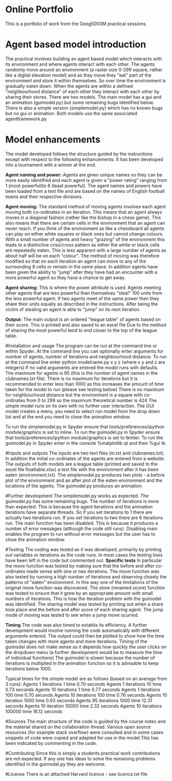 # Online Portfolio
This is a portfolio of work from the Geog5003M practical sessions.

# Agent based model introduction

The practical involves building an agent based model which interacts with its environment and where agents interact with each other.
The agents randomly move around an environment (a raster size 0-299 square, rather like a digital elevation model) and as they move they "eat" part of the environment and store it within themselves.
So over time the environment is gradually eaten down. When the agents are within a defined "neighbourhood distance" of each other they interact with each other by sharing their stores.
There are two models. The main model has a gui and an animation (guimodel.py) but some remaining bugs identified below.
There is also a simple version (simplemodel.py) which has no known bugs but no gui or animation. Both models use the same associated agentframework.py  

# Model enhancements
The model developed follows the structure guided by the instructions except with respect to the following enhancements. It has been developed into a tournament with a winner at the end.

**Agent naming and power:** Agents are given unique names so they can be more easily identified and each agent is given a "power rating" ranging from 1 (most powerful)to 6 (least powerful).
The agent names and powers have been loaded from a text file and are based on the names of English football teams and their respective divisions. 

**Agent moving:** The standard method of moving agents involves each agent moving both co-ordinates in an iteration. This means that an agent always moves in a diagonal fashion (rather like the bishop in a chess game). This also means that there are certain cells in the environment that an agent can never reach. If you think of the environment as like a chessboard all agents can play on either white squares or black ones but cannot change colours. With a small number of agents and heavy "grazing" of the environment this leads to a distinctive criss/cross pattern as either the white or black cells are repeatedly eaten. This is less apparent with a large number of agents as about half will be on each "colour".
The method of moving was therefore modified so that on each iteration an agent can move to any of the surrounding 8 cells or remain in the same place. 
In addition agents have been given the ability to "jump" after they have had an encounter with a more powerful agent so they have a chance to get away.

**Agent sharing:** This is where the power attribute is used. Agents meeting other agents that are less powerful than themselves "steal" 100 units from the less powerful agent.
If two agents meet of the same power then they share their units equally as described in the instructions. After being the victim of stealing an agent is able to "jump" on its next iteration. 

**Output:** The main output is an ordered "league table" of agents based on their score. This is printed and also saved to an excel file 
Due to the method of sharing the most powerful tend to end closer to the top of the league table.

#Installation and usage
The program can be run at the command line or within Spyder. At the command line you can optionally enter arguments for number of agents, number of iterations and neighbourhood distance.
To run at the command line enter python modelname.py x y z (where x y and z are integers)
If no valid arguments are entered the model runs with defaults.
The maximum for agents is 95 (this is the number of agent names in the clubnames.txt file).
There is no maximum for iterations but it is recommended to enter less than 1000 as this increases the amount of time taken for the model to run (please see testing below)
There is no maximum for neighbourhood distance but the environment is a square with co-ordinates from 0 to 299 so the maximum theoretical number is 424
The simple model runs on its own with no further user interaction.
The GUI model creates a menu, you need to select run model from the drop down list and at the end you need to close the animation window.

To run the simplemodel.py in Spyder ensure that tools/preferences/ipython module/graphics is set to inline.
To run the guimodel.py in Spyder ensure that tools/preferences/ipython module/graphics is set to tkinter.
To run the guimodel.py in Spyder enter in the console %matplotlib qt and then %gui tk.

#Inputs and outputs
The inputs are two text files (in.txt and clubnames.txt). In addition the initial co-ordinates of the agents are entered from a website. 
The outputs of both models are a league table (printed and saved to the excel file finaltable.xlsx) a text file with the environment after it has been eaten (environment.txt).
The simplemodel.py produces two plots - a before plot of the environment and an after plot of the eaten environment and the locations of the agents.
The guimodel.py produces an animation.   

#Further development
The simplemodel.py works as expected.
The guimodel.py has some remaining bugs. The number of iterations is more than expected. This is because the agent iterations and the animation iterations have separate threads.
So if you set iterations to 1 there are actually two iterations run. If you set iterations to two there are 6 iterations run.
The main function has been disabled. This is because it produces a number of error messages (although the code still runs).
Disabling main enables the program to run without error messages but the user has to close the animation window.

#Testing
The coding was tested as it was developed, primarily by printing out variables or iterations as the code runs.
In most cases the testing lines have been left in the code but commented out. 
**Specific tests**
In particular the move function was tested by making sure that the before and after co-ordinates made sense with one or two iterations.
The move function was also tested by running a high number of iterations and observing closely the patterns of "eaten" environment. In this way one of the limitations of the original move function was discovered.
The store (renamed score) function was tested to ensure that it grew by an appropriate amount with small numbers of iterations. This is how the iteration problem with the guimodel was identified.
The sharing model was tested by printing out when a share took place and the before and after score of each sharing agent.
The jump mode of moving was tested to see when a jump move ocurred.
  
**Timing**
The code was also timed to establis its efficiency. A further development would involve running the code automatically with different arguments entered.
The output could then be plotted to show how the time taken changes with more agents and more iterations.
Timing of the guimodel does not make sense as it depends how quickly the user clicks on the dropdown menu (a further development would be to measure the time of individual functions)
The guimodel is slower because the number of iterations is multiplied in the animation function so it is advisable to keep iterations below 1000.

Typical times for the simple model are as follows (based on an average from 3 runs):
Agents 1   iterations       1 time  0.70 seconds
Agents 1   iterations      10 time  0.73 seconds
Agents 10  iterations       1 time  0.77 seconds
Agents 1   iterations     100 time  0.70 seconds
Agents 10  iterations     100 time  0.76 seconds
Agents 10  iteration     1000 time  0.93 seconds
Agents 95  iterations    1000 time 12.31 seconds
Agents 10  iteration    10000 time  2.32 seconds
Agents 10  iterations  100000 time 16.12 seconds
  
#Sources
The main structure of the code is guided by the course notes and the material shared on the collaboration thread. 
Various open source resources (for example stack overflow) were consulted and in some cases snippets of code were copied and adapted for use in the model.This has been indicated by commenting in the code. 

#Contributing
Since this is simply a students practical work contributions are not expected.
If any one has ideas to solve the remaining problems identified in the guimodel.py they are welcome.

#License
There is an attached Harvard licence - see licence.txt file
